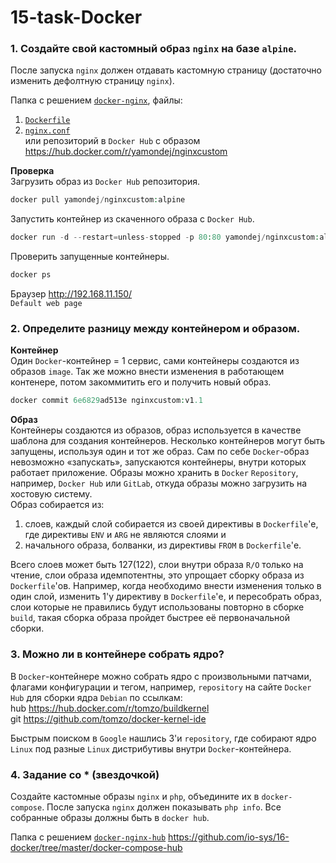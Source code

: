 # 15-task-Docker


### 1. Создайте свой кастомный образ `nginx` на базе `alpine`. 
После запуска `nginx` должен отдавать кастомную страницу (достаточно изменить дефолтную страницу `nginx`).  

Папка с решением [`docker-nginx`](https://github.com/io-sys/16-docker/tree/master/docker-nginx), файлы:
1. [`Dockerfile`](https://github.com/io-sys/16-docker/blob/master/docker-nginx/Dockerfile)
2. [`nginx.conf`](https://github.com/io-sys/16-docker/blob/master/docker-nginx/nginx.conf)  
или репозиторий в `Docker Hub` с образом https://hub.docker.com/r/yamondej/nginxcustom  

__Проверка__  
Загрузить образ из `Docker Hub` репозитория.  
```php
docker pull yamondej/nginxcustom:alpine
```  
Запустить контейнер из скаченного образа с `Docker Hub`.  
```php
docker run -d --restart=unless-stopped -p 80:80 yamondej/nginxcustom:alpine
```
Проверить запущенные контейнеры.  
```php
docker ps
```
Браузер http://192.168.11.150/  
`Default web page`


### 2. Определите разницу между контейнером и образом.
__Контейнер__  
Один `Docker`-контейнер = 1 сервис, сами контейнеры создаются из образов `image`. Так же можно внести изменения в работающем контенере, потом закоммитить его и получить новый образ.
```php
docker commit 6e6829ad513e nginxcustom:v1.1
```

__Образ__  
Контейнеры создаются из образов, образ используется в качестве шаблона для создания контейнеров. Несколько контейнеров могут быть запущены, используя один и тот же образ.
Сам по себе `Docker`-образ невозможно «запускать», запускаются контейнеры, внутри которых работает приложение. Образы можно хранить в `Docker` `Repository`, например, `Docker Hub` или `GitLab`, откуда образы можно загрузить на хостовую систему.  
Образ собирается из:  
  1) слоев, каждый слой собирается из своей директивы в `Dockerfile`'е, где директивы `ENV` и `ARG` не являются слоями и  
  2) начального образа, болванки, из директивы `FROM` в `Dockerfile`'е.  

Всего слоев может быть 127(122), слои внутри образа `R/O` только на чтение, слои образа идемпотентны, это упрощает сборку образа из `Dockerfile`'ов. Например,  когда необходимо внести изменения только в один слой, изменить 1'у директиву в `Dockerfile`'е, и пересобрать образ, слои которые не правились будут использованы повторно в сборке `build`, такая сборка образа пройдет быстрее её первоначальной сборки.

### 3. Можно ли в контейнере собрать ядро?  
В `Docker`-контейнере можно собрать ядро с произвольными патчами, флагами конфигурации и тегом, например, `repository` на сайте `Docker Hub` для сборки ядра `Debian` по ссылкам:  
hub https://hub.docker.com/r/tomzo/buildkernel  
git https://github.com/tomzo/docker-kernel-ide  
  
Быстрым поиском в `Google` нашлись 3'и `repository`, где собирают ядро `Linux` под разные `Linux` дистрибутивы внутри `Docker`-контейнера.

### 4. Задание со * (звездочкой) 
Создайте кастомные образы `nginx` и `php`, объедините их в `docker-compose`. 
После запуска `nginx` должен показывать `php info`. 
Все собранные образы должны быть в `docker hub`.

Папка с решением [`docker-nginx-hub`](https://github.com/io-sys/16-docker/tree/master/docker-compose-hub) https://github.com/io-sys/16-docker/tree/master/docker-compose-hub
